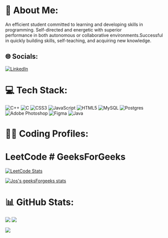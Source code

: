 
<!-- <div id="header" align="center">
  <img src="https://media.giphy.com/media/M9gbBd9nbDrOTu1Mqx/giphy.gif" width="100"/>
</div> -->

# 💫 About Me:
An efficient student committed to learning and developing skills in programming. Self-directed and energetic with superior<br>performance in both autonomous or collaborative environments.Successful in quickly building skills, self-teaching, and acquiring new knowledge.



## 🌐 Socials:
[![LinkedIn](https://img.shields.io/badge/LinkedIn-%230077B5.svg?logo=linkedin&logoColor=white)](https://linkedin.com/in/itsjospaulhere) 
<!-- [![LeetCode](https://user-images.githubusercontent.com/81140899/234101662-9c752cef-0a56-4db9-a825-c9115b35603f.png)](https://leetcode.com/_jos_paul_/) 
 -->

# 💻 Tech Stack:
![C++](https://img.shields.io/badge/c++-%2300599C.svg?style=for-the-badge&logo=c%2B%2B&logoColor=white) ![C](https://img.shields.io/badge/c-%2300599C.svg?style=for-the-badge&logo=c&logoColor=white) ![CSS3](https://img.shields.io/badge/css3-%231572B6.svg?style=for-the-badge&logo=css3&logoColor=white) ![JavaScript](https://img.shields.io/badge/javascript-%23323330.svg?style=for-the-badge&logo=javascript&logoColor=%23F7DF1E) ![HTML5](https://img.shields.io/badge/html5-%23E34F26.svg?style=for-the-badge&logo=html5&logoColor=white) ![MySQL](https://img.shields.io/badge/mysql-%2300f.svg?style=for-the-badge&logo=mysql&logoColor=white) ![Postgres](https://img.shields.io/badge/postgres-%23316192.svg?style=for-the-badge&logo=postgresql&logoColor=white) ![Adobe Photoshop](https://img.shields.io/badge/adobephotoshop-%2331A8FF.svg?style=for-the-badge&logo=adobephotoshop&logoColor=white) 	![Figma](https://img.shields.io/badge/figma-%23F24E1E.svg?style=for-the-badge&logo=figma&logoColor=white) ![Java](https://img.shields.io/badge/java-%23ED8B00.svg?style=for-the-badge&logo=java&logoColor=white)

# :technologist: Coding Profiles:
# LeetCode                                # GeeksForGeeks
[![LeetCode Stats](https://leetcode.card.workers.dev/_jos_paul_?theme=dark&font=baloo&extension=null)](https://leetcode.com/_jos_paul_/)

[![Jos's geeksForgeeks stats](https://geeks-for-geeks-stats-api-napiyo.vercel.app/?userName=jospaul223)](https://auth.geeksforgeeks.org/user/jospaul223/practice)
<!--[![Narendra's geeksForgeeks stats](https://geeks-for-geeks-stats-api-napiyo.vercel.app/?userName=jospaul223)](https://auth.geeksforgeeks.org/user/jospaul223/practice)
-->


  
# 📊 GitHub Stats:
![](https://github-readme-stats.vercel.app/api?username=jospaul2233&theme=dark&hide_border=false&include_all_commits=false&count_private=true)
![](https://github-readme-stats.vercel.app/api/top-langs/?username=jospaul2233&theme=dark&hide_border=false&include_all_commits=false&count_private=true&layout=compact)

<p align="center">

![](https://github-readme-streak-stats.herokuapp.com/?user=jospaul2233&theme=dark&hide_border=false)<br/>

</p>

